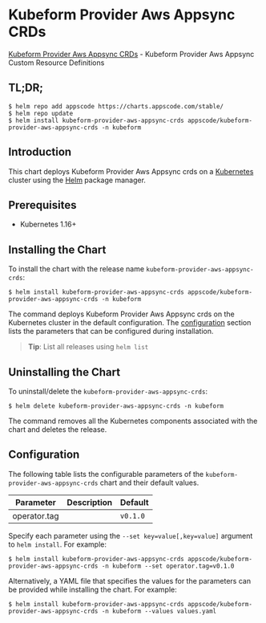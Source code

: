 # Kubeform Provider Aws Appsync CRDs

[Kubeform Provider Aws Appsync CRDs](https://github.com/kubeform) - Kubeform Provider Aws Appsync Custom Resource Definitions

## TL;DR;

```console
$ helm repo add appscode https://charts.appscode.com/stable/
$ helm repo update
$ helm install kubeform-provider-aws-appsync-crds appscode/kubeform-provider-aws-appsync-crds -n kubeform
```

## Introduction

This chart deploys Kubeform Provider Aws Appsync crds on a [Kubernetes](http://kubernetes.io) cluster using the [Helm](https://helm.sh) package manager.

## Prerequisites

- Kubernetes 1.16+

## Installing the Chart

To install the chart with the release name `kubeform-provider-aws-appsync-crds`:

```console
$ helm install kubeform-provider-aws-appsync-crds appscode/kubeform-provider-aws-appsync-crds -n kubeform
```

The command deploys Kubeform Provider Aws Appsync crds on the Kubernetes cluster in the default configuration. The [configuration](#configuration) section lists the parameters that can be configured during installation.

> **Tip**: List all releases using `helm list`

## Uninstalling the Chart

To uninstall/delete the `kubeform-provider-aws-appsync-crds`:

```console
$ helm delete kubeform-provider-aws-appsync-crds -n kubeform
```

The command removes all the Kubernetes components associated with the chart and deletes the release.

## Configuration

The following table lists the configurable parameters of the `kubeform-provider-aws-appsync-crds` chart and their default values.

|  Parameter   | Description | Default  |
|--------------|-------------|----------|
| operator.tag |             | `v0.1.0` |


Specify each parameter using the `--set key=value[,key=value]` argument to `helm install`. For example:

```console
$ helm install kubeform-provider-aws-appsync-crds appscode/kubeform-provider-aws-appsync-crds -n kubeform --set operator.tag=v0.1.0
```

Alternatively, a YAML file that specifies the values for the parameters can be provided while
installing the chart. For example:

```console
$ helm install kubeform-provider-aws-appsync-crds appscode/kubeform-provider-aws-appsync-crds -n kubeform --values values.yaml
```
